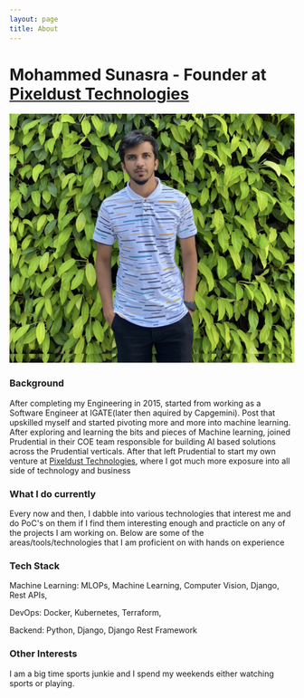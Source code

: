 ```yaml
---
layout: page
title: About
---
```


# Mohammed Sunasra - <strong>Founder</strong> at [Pixeldust Technologies](https://www.pixeldust.in/)

![placeholder](/images/profile2.jpg)

### Background

After completing my Engineering in 2015, started from working as a Software Engineer at IGATE(later then aquired by Capgemini). Post that upskilled myself and started pivoting more and more into machine learning. After exploring and learning the bits and pieces of Machine learning, joined Prudential in their COE team responsible for building AI based solutions across the Prudential verticals.
After that left Prudential to start my own venture at [Pixeldust Technologies](https://www.pixeldust.in/), where I got much more exposure into all side of technology and business

### What I do currently

Every now and then, I dabble into various technologies that interest me and do PoC's on them if I find them interesting enough and practicle on any of the projects I am working on. Below are some of the areas/tools/technologies that I am proficient on with hands on experience

### Tech Stack

Machine Learning: MLOPs, Machine Learning, Computer Vision, Django, Rest APIs,

DevOps: Docker, Kubernetes, Terraform,

Backend: Python, Django, Django Rest Framework

### Other Interests

I am a big time sports junkie and I spend my weekends either watching sports or playing.
